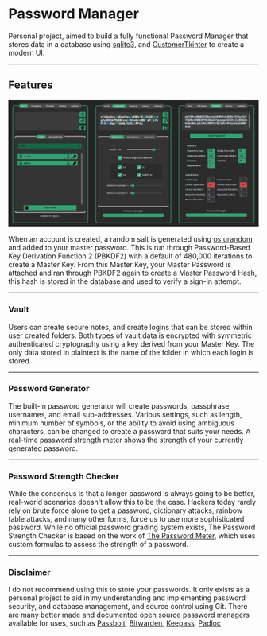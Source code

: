 # Password Manager

Personal project, aimed to build a fully functional Password Manager that stores data in a database using 
[sqlite3](https://docs.python.org/3/library/sqlite3.html), and 
[CustomerTkinter](https://github.com/TomSchimansky/CustomTkinter/blob/master/Readme.md) to create a modern UI.

---

## Features

<p align="center">
  <picture>
    <img src="/documentation_images/features.jpg">
  </picture>
</p>

When an account is created, a random salt is generated using [os.urandom](https://docs.python.org/3/library/os.html#os.urandom) 
and added to your master password. This is run through Password-Based Key Derivation Function 2 (PBKDF2) with a default 
of 480,000 iterations to create a Master Key. From this Master Key, your Master Password is attached and ran through 
PBKDF2 again to create a Master Password Hash, this hash is stored in the database and used to verify a sign-in attempt.

---

### Vault
Users can create secure notes, and create logins that can be stored within user created folders. Both types of vault 
data is encrypted with symmetric authenticated cryptography using a key derived from your Master Key. The only data 
stored in plaintext is the name of the folder in which each login is stored.

---

### Password Generator
The built-in password generator will create passwords, passphrase, usernames, and email sub-addresses. Various 
settings, such as length, minimum number of symbols, or the ability to avoid using ambiguous characters, can be 
changed to create a password that suits your needs. A real-time password strength meter shows the strength of your
currently generated password.

---

### Password Strength Checker
While the consensus is that a longer password is always going to be better, real-world scenarios doesn't allow this 
to be the case. Hackers today rarely rely on brute force alone to get a password, dictionary attacks, rainbow table
attacks, and many other forms, force us to use more sophisticated password. While no official password grading system 
exists, The Password Strength Checker is based on the work of [The Password Meter](http://www.passwordmeter.com/), 
which uses custom formulas to assess the strength of a password.

---

### Disclaimer

I do not recommend using this to store your passwords. It only exists as a personal project to aid in my understanding 
and implementing password security, and database management, and source control using Git. There are many better made
and documented open source password managers available for uses, such as [Passbolt](https://www.passbolt.com/), 
[Bitwarden](https://bitwarden.com/), [Keepass](https://keepass.info/), [Padloc](https://padloc.app/)

